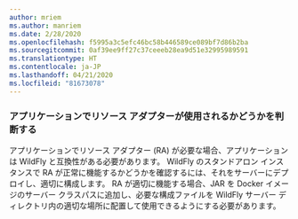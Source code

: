 ```yaml
---
author: mriem
ms.author: manriem
ms.date: 2/28/2020
ms.openlocfilehash: f5995a3c5efc46bc58b446589ce089bf7d86b2ba
ms.sourcegitcommit: 0af39ee9ff27c37ceeeb28ea9d51e32995989591
ms.translationtype: HT
ms.contentlocale: ja-JP
ms.lasthandoff: 04/21/2020
ms.locfileid: "81673078"
---
```

### <a name="determine-whether-your-application-uses-a-resource-adapter"></a>アプリケーションでリソース アダプターが使用されるかどうかを判断する

アプリケーションでリソース アダプター (RA) が必要な場合、アプリケーションは WildFly と互換性がある必要があります。 WildFly のスタンドアロン インスタンスで RA が正常に機能するかどうかを確認するには、それをサーバーにデプロイし、適切に構成します。 RA が適切に機能する場合、JAR を Docker イメージのサーバー クラスパスに追加し、必要な構成ファイルを WildFly サーバー ディレクトリ内の適切な場所に配置して使用できるようにする必要があります。
